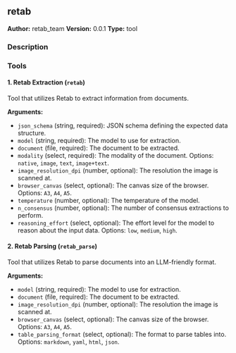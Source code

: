 ## retab

**Author:** retab_team
**Version:** 0.0.1
**Type:** tool

### Description

### Tools

#### 1. Retab Extraction (`retab`)
Tool that utilizes Retab to extract information from documents.

**Arguments:**
- `json_schema` (string, required): JSON schema defining the expected data structure.
- `model` (string, required): The model to use for extraction.
- `document` (file, required): The document to be extracted.
- `modality` (select, required): The modality of the document. Options: `native`, `image`, `text`, `image+text`.
- `image_resolution_dpi` (number, optional): The resolution the image is scanned at.
- `browser_canvas` (select, optional): The canvas size of the browser. Options: `A3`, `A4`, `A5`.
- `temperature` (number, optional): The temperature of the model.
- `n_consensus` (number, optional): The number of consensus extractions to perform.
- `reasoning_effort` (select, optional): The effort level for the model to reason about the input data. Options: `low`, `medium`, `high`.

#### 2. Retab Parsing (`retab_parse`)
Tool that utilizes Retab to parse documents into an LLM-friendly format.

**Arguments:**
- `model` (string, required): The model to use for extraction.
- `document` (file, required): The document to be extracted.
- `image_resolution_dpi` (number, optional): The resolution the image is scanned at.
- `browser_canvas` (select, optional): The canvas size of the browser. Options: `A3`, `A4`, `A5`.
- `table_parsing_format` (select, optional): The format to parse tables into. Options: `markdown`, `yaml`, `html`, `json`.


